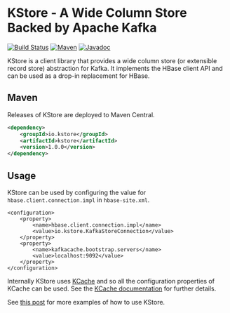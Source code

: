 # KStore - A Wide Column Store Backed by Apache Kafka

[![Build Status][travis-shield]][travis-link]
[![Maven][maven-shield]][maven-link]
[![Javadoc][javadoc-shield]][javadoc-link]

[travis-shield]: https://travis-ci.org/rayokota/kstore.svg?branch=master
[travis-link]: https://travis-ci.org/rayokota/kstore
[maven-shield]: https://img.shields.io/maven-central/v/io.kstore/kstore.svg
[maven-link]: https://search.maven.org/#search%7Cga%7C1%7Cio.kstore
[javadoc-shield]: https://javadoc.io/badge/io.kstore/kstore.svg?color=blue
[javadoc-link]: https://javadoc.io/doc/io.kstore/kstore

KStore is a client library that provides a wide column store (or extensible record store) abstraction for Kafka.  It implements the HBase client API and can be used as a drop-in replacement for HBase.

## Maven

Releases of KStore are deployed to Maven Central.

```xml
<dependency>
    <groupId>io.kstore</groupId>
    <artifactId>kstore</artifactId>
    <version>1.0.0</version>
</dependency>
```

## Usage

KStore can be used by configuring the value for `hbase.client.connection.impl` in `hbase-site.xml`. 

```
<configuration>
    <property>
        <name>hbase.client.connection.impl</name>
        <value>io.kstore.KafkaStoreConnection</value>
    </property>
    <property>
        <name>kafkacache.bootstrap.servers</name>
        <value>localhost:9092</value>
    </property>
</configuration>
```

Internally KStore uses [KCache](https://github.com/rayokota/kcache) and so all the configuration properties of KCache can be used.  See the [KCache documentation](https://github.com/rayokota/kcache#basic-configuration) for further details.


See [this post](https://yokota.blog/2020/01/13/building-a-graph-database-using-kafka/) for more examples of how to use KStore.
